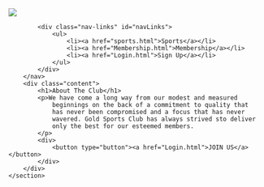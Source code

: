 <!DOCTYPE html>
<html lang="en">
<head>
    <title>Gold Sports Club</title>
    <link rel="stylesheet" href="style3.css">
</head>
<body>
    <section class="banner">
        <nav>
            <div class="logo">
                <a href="index2.html"><img src="LOGO/logo9.png"></a>
            </div>
            
            <div class="nav-links" id="navLinks">
                <ul>
                    <li><a href="sports.html">Sports</a></li>
                    <li><a href="Membership.html">Membership</a></li>
                    <li><a href="Login.html">Sign Up</a></li>
                </ul>
            </div>     
        </nav>
        <div class="content">  
            <h1>About The Club</h1>
            <p>We have come a long way from our modest and measured
                beginnings on the back of a commitment to quality that 
                has never been compromised and a focus that has never
                wavered. Gold Sports Club has always strived sto deliver
                only the best for our esteemed members. 
            </p>
            <div>
                <button type="button"><a href="Login.html">JOIN US</a></button>
            </div>
        </div>
    </section>
</body>
</html>
